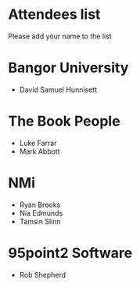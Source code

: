 Attendees list
==============

Please add your name to the list

# Bangor University


* David Samuel Hunnisett

# The Book People

* Luke Farrar
* Mark Abbott

# NMi

* Ryan Brooks
* Nia Edmunds
* Tamsin Slinn

# 95point2 Software

* Rob Shepherd

